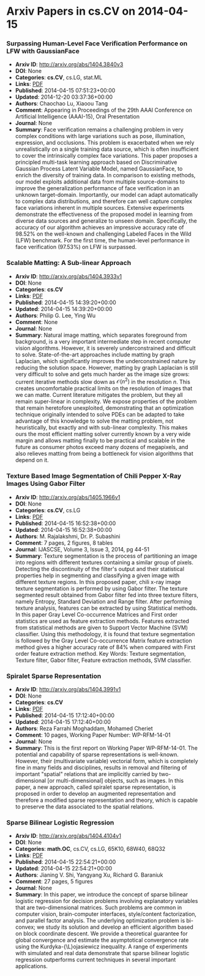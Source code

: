 # Arxiv Papers in cs.CV on 2014-04-15
### Surpassing Human-Level Face Verification Performance on LFW with GaussianFace
- **Arxiv ID**: http://arxiv.org/abs/1404.3840v3
- **DOI**: None
- **Categories**: **cs.CV**, cs.LG, stat.ML
- **Links**: [PDF](http://arxiv.org/pdf/1404.3840v3)
- **Published**: 2014-04-15 07:51:23+00:00
- **Updated**: 2014-12-20 03:37:36+00:00
- **Authors**: Chaochao Lu, Xiaoou Tang
- **Comment**: Appearing in Proceedings of the 29th AAAI Conference on Artificial
  Intelligence (AAAI-15), Oral Presentation
- **Journal**: None
- **Summary**: Face verification remains a challenging problem in very complex conditions with large variations such as pose, illumination, expression, and occlusions. This problem is exacerbated when we rely unrealistically on a single training data source, which is often insufficient to cover the intrinsically complex face variations. This paper proposes a principled multi-task learning approach based on Discriminative Gaussian Process Latent Variable Model, named GaussianFace, to enrich the diversity of training data. In comparison to existing methods, our model exploits additional data from multiple source-domains to improve the generalization performance of face verification in an unknown target-domain. Importantly, our model can adapt automatically to complex data distributions, and therefore can well capture complex face variations inherent in multiple sources. Extensive experiments demonstrate the effectiveness of the proposed model in learning from diverse data sources and generalize to unseen domain. Specifically, the accuracy of our algorithm achieves an impressive accuracy rate of 98.52% on the well-known and challenging Labeled Faces in the Wild (LFW) benchmark. For the first time, the human-level performance in face verification (97.53%) on LFW is surpassed.



### Scalable Matting: A Sub-linear Approach
- **Arxiv ID**: http://arxiv.org/abs/1404.3933v1
- **DOI**: None
- **Categories**: **cs.CV**
- **Links**: [PDF](http://arxiv.org/pdf/1404.3933v1)
- **Published**: 2014-04-15 14:39:20+00:00
- **Updated**: 2014-04-15 14:39:20+00:00
- **Authors**: Philip G. Lee, Ying Wu
- **Comment**: None
- **Journal**: None
- **Summary**: Natural image matting, which separates foreground from background, is a very important intermediate step in recent computer vision algorithms. However, it is severely underconstrained and difficult to solve. State-of-the-art approaches include matting by graph Laplacian, which significantly improves the underconstrained nature by reducing the solution space. However, matting by graph Laplacian is still very difficult to solve and gets much harder as the image size grows: current iterative methods slow down as $\mathcal{O}\left(n^2 \right)$ in the resolution $n$. This creates uncomfortable practical limits on the resolution of images that we can matte. Current literature mitigates the problem, but they all remain super-linear in complexity. We expose properties of the problem that remain heretofore unexploited, demonstrating that an optimization technique originally intended to solve PDEs can be adapted to take advantage of this knowledge to solve the matting problem, not heuristically, but exactly and with sub-linear complexity. This makes ours the most efficient matting solver currently known by a very wide margin and allows matting finally to be practical and scalable in the future as consumer photos exceed many dozens of megapixels, and also relieves matting from being a bottleneck for vision algorithms that depend on it.



### Texture Based Image Segmentation of Chili Pepper X-Ray Images Using Gabor Filter
- **Arxiv ID**: http://arxiv.org/abs/1405.1966v1
- **DOI**: None
- **Categories**: **cs.CV**, cs.LG
- **Links**: [PDF](http://arxiv.org/pdf/1405.1966v1)
- **Published**: 2014-04-15 16:52:38+00:00
- **Updated**: 2014-04-15 16:52:38+00:00
- **Authors**: M. Rajalakshmi, Dr. P. Subashini
- **Comment**: 7 pages, 2 figures, 8 tables
- **Journal**: IJASCSE, Volume 3, Issue 3, 2014, pg 44-51
- **Summary**: Texture segmentation is the process of partitioning an image into regions with different textures containing a similar group of pixels. Detecting the discontinuity of the filter's output and their statistical properties help in segmenting and classifying a given image with different texture regions. In this proposed paper, chili x-ray image texture segmentation is performed by using Gabor filter. The texture segmented result obtained from Gabor filter fed into three texture filters, namely Entropy, Standard Deviation and Range filter. After performing texture analysis, features can be extracted by using Statistical methods. In this paper Gray Level Co-occurrence Matrices and First order statistics are used as feature extraction methods. Features extracted from statistical methods are given to Support Vector Machine (SVM) classifier. Using this methodology, it is found that texture segmentation is followed by the Gray Level Co-occurrence Matrix feature extraction method gives a higher accuracy rate of 84% when compared with First order feature extraction method.   Key Words: Texture segmentation, Texture filter, Gabor filter, Feature extraction methods, SVM classifier.



### Spiralet Sparse Representation
- **Arxiv ID**: http://arxiv.org/abs/1404.3991v1
- **DOI**: None
- **Categories**: **cs.CV**
- **Links**: [PDF](http://arxiv.org/pdf/1404.3991v1)
- **Published**: 2014-04-15 17:12:40+00:00
- **Updated**: 2014-04-15 17:12:40+00:00
- **Authors**: Reza Farrahi Moghaddam, Mohamed Cheriet
- **Comment**: 10 pages, Working Paper Number: WP-RFM-14-01
- **Journal**: None
- **Summary**: This is the first report on Working Paper WP-RFM-14-01. The potential and capability of sparse representations is well-known. However, their (multivariate variable) vectorial form, which is completely fine in many fields and disciplines, results in removal and filtering of important "spatial" relations that are implicitly carried by two-dimensional [or multi-dimensional] objects, such as images. In this paper, a new approach, called spiralet sparse representation, is proposed in order to develop an augmented representation and therefore a modified sparse representation and theory, which is capable to preserve the data associated to the spatial relations.



### Sparse Bilinear Logistic Regression
- **Arxiv ID**: http://arxiv.org/abs/1404.4104v1
- **DOI**: None
- **Categories**: **math.OC**, cs.CV, cs.LG, 65K10, 68W40, 68Q32
- **Links**: [PDF](http://arxiv.org/pdf/1404.4104v1)
- **Published**: 2014-04-15 22:54:21+00:00
- **Updated**: 2014-04-15 22:54:21+00:00
- **Authors**: Jianing V. Shi, Yangyang Xu, Richard G. Baraniuk
- **Comment**: 27 pages, 5 figures
- **Journal**: None
- **Summary**: In this paper, we introduce the concept of sparse bilinear logistic regression for decision problems involving explanatory variables that are two-dimensional matrices. Such problems are common in computer vision, brain-computer interfaces, style/content factorization, and parallel factor analysis. The underlying optimization problem is bi-convex; we study its solution and develop an efficient algorithm based on block coordinate descent. We provide a theoretical guarantee for global convergence and estimate the asymptotical convergence rate using the Kurdyka-{\L}ojasiewicz inequality. A range of experiments with simulated and real data demonstrate that sparse bilinear logistic regression outperforms current techniques in several important applications.



